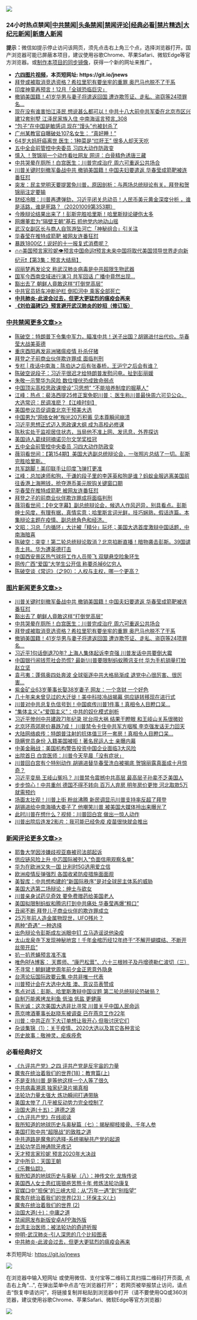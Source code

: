![](https://raw.githubusercontent.com/fqnews/bnews/master/64photo/fqnews-qr.jpg)

<div id="tt">
<h3>24小时热点禁闻|<a href="#%E4%B8%AD%E5%85%B1%E7%A6%81%E9%97%BB%E6%9B%B4%E5%A4%9A%E6%96%87%E7%AB%A0">中共禁闻</a>|<a href="#%E5%9B%BE%E7%89%87%E6%96%B0%E9%97%BB%E6%9B%B4%E5%A4%9A%E6%96%87%E7%AB%A0">头条禁闻</a>|<a href="#%E6%96%B0%E9%97%BB%E8%AF%84%E8%AE%BA%E6%9B%B4%E5%A4%9A%E6%96%87%E7%AB%A0">禁闻评论|<a href="#%E5%BF%85%E7%9C%8B%E7%BB%8F%E5%85%B8%E5%A5%BD%E6%96%87">经典必看|<a href="/video.md#%E7%A6%81%E7%89%87%E7%B2%BE%E9%80%89">禁片精选</a>|<a href="https://github.com/fqnews/djy/blob/master/gb/nf1351518.md#1">大纪元新闻</a>|<a href="https://github.com/fqnews/ntdtv/blob/master/gb/prog204.md#1">新唐人新闻</a></h3>
<div><b>提示：</b>微信如提示停止访问该网页，须先点击右上角三个点，选择浏览器打开。国产浏览器可能已屏蔽本项目，建议使用谷歌Chrome、苹果Safari、微软Edge等官方浏览器。或<a href="https://github.com/fqnews/bnews/blob/master/%E5%88%B6%E4%BD%9Cgit%E7%A6%81%E9%97%BB%E9%95%9C%E5%83%8F.md">制作本项目的同步镜像</a>，获得一个新的网址来推广。</div>
<ul>
<li><b><a href="http://d1.bdrive.tk/64.mp4" target="_blank">六四图片视频</a>，本页短网址: https://git.io/jnews</b></li>
<li><a href="/topimagenews/20201009/1410615.md">拜登或被取消竞选资格？希拉里犯有要坐牢的重罪 奥巴马也脱不了干系</a></li>
<li><a href="/cnnews/20201009/1410799.md">印度神童再预言！12月「全球恐临巨灾」</a></li>
<li><a href="/topimagenews/20201009/1410614.md">撤销美国籍！41岁华男与妻子将遣返回国 遭诈欺签证、走私、盗窃等24项罪名…</a></li>
<li><a href="/comments/20201009/1410583.md">现在没有谁害怕江泽民 想说甚么都可以！中共十八大前中共军委在北京市区兴建12套别墅 江泽民家族入住 中南海谣言预言_308</a></li>
<li><a href="/cnnews/20201009/1410853.md">“包子”在中国是敏感词 现在“馒头”也被封杀了</a></li>
<li><a href="/cnnews/20201009/1410989.md">广州某教官自曝破处107名女生： “真好睡！”</a></li>
<li><a href="/lifebaike/20201009/1410608.md">64岁大妈肝癌离世 医生：1种菜是“烂肝王” 很多人却天天吃</a></li>
<li><a href="/cbnews/20201009/1410860.md">五中全会前管控中央委员 习四大动作防政变</a></li>
<li><a href="/cnnews/20201009/1410779.md">慎入 ！贺锦丽一个动作看吐网友 网评：白骨精色诱唐三藏</a></li>
<li><a href="/topimagenews/20201009/1410710.md">中共哭晕在厕所！白宫医生：川普完成治疗 周六可重返公共场合</a></li>
<li><a href="/topimagenews/20201009/1411001.md">川普关键时刻撤军备战中共 撤销美国籍！中国夫妇要遣返 华春莹成箭靶被连番狂怼</a></li>
<li><a href="/bannedvideo/20201009/1410733.md">突发：民主党明天要提罢免川普，原因剖析：与两场总统辩论有关，拜登和贺锦丽注定要输</a></li>
<li><a href="/bannedvideo/20201009/1410859.md">财经冷眼：川普再遭弹劾，习近平闭关总动员！人民币美元黄金深度分析 ，谁是活路，谁是死路？（20201009第353期）</a></li>
<li><a href="/taiwannews/20201009/1410844.md">今晚辩论结果出来了！彭斯完胜哈里斯！哈里斯辩论硬伤太多</a></li>
<li><a href="/comments/20201009/1410653.md">网爆董宏为“隔壁王朝”基石 抓他党内地动山摇</a></li>
<li><a href="/baitai/20201009/1410921.md">武汉女副区长与商人自驾游坠河亡「神秘组合」引关注</a></li>
<li><a href="/cbnews/20201009/1410743.md">华春莹在推特成箭靶 被网友连番狂怼</a></li>
<li><a href="/finance/20201009/1410765.md">暴跌1800亿！说好的十一报复式消费呢？</a></li>
<li><a href="/bannedvideo/20201009/1410596.md">🔥🔥美国预言家珍妮👁️预言中国命运❗预言未来中国将取代美国领导世界走向新纪元❗【第3集：预言大结局】</a></li>
<li><a href="/cnnews/20201009/1410780.md">阎丽梦再发论文 称武汉肺炎病毒是中共超限生物武器</a></li>
<li><a href="/cnnews/20201009/1410720.md">国军今西南空域进行演习 共军回话 广播中竟然出现...</a></li>
<li><a href="/topimagenews/20201009/1410987.md">豁出去了 朝鲜人竟敢这样“打倒党高层”</a></li>
<li><a href="/cnnews/20201009/1410631.md">中共官员轿车冲断护栏 倒扣河中 乘客全部死亡</a></li>
<li><b><a href="/comments/20200211/1275071.md" target="_blank">中共肺炎-此波会过去，但更大更猛烈的瘟疫会再来</a></b></li>
<li><b><a href="/comments/20200207/1272816.md" target="_blank">《刘伯温碑记》预言避开武汉肺炎的妙招（修订版）</a></b></li>
</ul>
</div>

<div class="catlist">
<h3><a href="/cbnews/" target="_blank">中共禁闻</a><span><a href="/cbnews/" target="_blank" rel="nofollow">更多文章>></a></span></h3>
<ul>
<li><a href="/cbnews/20201010/1411167.md" target="_blank">陈破空：特朗普下令集中军力，瞄准中共！送子出国？胡锡进付出代价。华春莹大战美英德</a></li>
<li><a href="/cbnews/20201010/1411152.md" target="_blank">重庆酉阳再发非洲猪瘟疫情 扑杀仔猪</a></li>
<li><a href="/cbnews/20201010/1411146.md" target="_blank">拜登之子前商业伙伴欺诈罪成 面临判刑</a></li>
<li><a href="/cbnews/20201010/1411112.md" target="_blank">专栏 | 夜话中南海：陈伯达之后有张春桥，王沪宁之后会有谁？</a></li>
<li><a href="/cbnews/20201010/1411087.md" target="_blank">陈破空说段子：习近平很迟才给特朗普发慰问电，扯到彭丽媛</a></li>
<li><a href="/cbnews/20201010/1411086.md" target="_blank">朱敬一示警华为风险 数位埋伏恐成致命弱点</a></li>
<li><a href="/cbnews/20201010/1411057.md" target="_blank">中国顶尖高校思政课增设“习思想” “不能培养制度的掘墓人”</a></li>
<li><a href="/cbnews/20201009/1411048.md" target="_blank">江峰：热点：裴洛西提25修正案免职川普； 医生称川普最快周六可见公众。 大选常识：民调准麽？【江峰时刻】</a></li>
<li><a href="/cbnews/20201009/1411014.md" target="_blank">美国参议员促调查北京干预美大选</a></li>
<li><a href="/cbnews/20201009/1410988.md" target="_blank">中国男为“网络女神”掏光20万积蓄 见本尊瞬间崩溃</a></li>
<li><a href="/cbnews/20201009/1410947.md" target="_blank">习近平思想正式迈入思政课大纲 成为高校必修课</a></li>
<li><a href="/cbnews/20201009/1410946.md" target="_blank">陈秋实处于监视居住状态，当局他不准上网、发讯息，外界探访</a></li>
<li><a href="/cbnews/20201009/1410907.md" target="_blank">美国诗人葛绿珂摘诺贝尔文学奖桂冠</a></li>
<li><a href="/cbnews/20201009/1410860.md" target="_blank">五中全会前管控中央委员 习四大动作防政变</a></li>
<li><a href="/cbnews/20201009/1410858.md" target="_blank">薇羽看世间：【第154期】美国大选副总统辩论会，一张照片总结了一切。彭斯完胜哈里斯。</a></li>
<li><a href="/cbnews/20201009/1410763.md" target="_blank">共军跳脚！美印联手让印度飞弹打更准</a></li>
<li><a href="/cbnews/20201009/1410755.md" target="_blank">江峰：总加速师和狗，于谦的段子里的李莲英和狗是谁？蚂蚁金服逃离美国前往香港上海圈钱，抢夺港币美元脱钩关键窗口期</a></li>
<li><a href="/cbnews/20201009/1410743.md" target="_blank">华春莹在推特成箭靶 被网友连番狂怼</a></li>
<li><a href="/cbnews/20201009/1410742.md" target="_blank">拜登之子的前商业伙伴欺诈罪成将面临判刑</a></li>
<li><a href="/cbnews/20201009/1410679.md" target="_blank">薇羽看世间：【中文字幕】副总统辩论会，候选人作风迥异，别具看点。彭斯绅士风度，有理有据，真情实意；哈里斯言词光鲜，技巧娴熟，假话连篇。本集辩论主题在疫情、副总统角色和经济。</a></li>
<li><a href="/cbnews/20201009/1410594.md" target="_blank">文昭：习总「内循环」大计被「精分」玩坏；美国大选首度激辩中国话题，中南海暗喜</a></li>
<li><a href="/cbnews/20201009/1410543.md" target="_blank">陈破空：突变！第二轮总统辩论取消？北京掐断直播！暗物袭击彭斯。39国谴责土共。华为遭英德打击</a></li>
<li><a href="/cbnews/20201009/1410537.md" target="_blank">中国西安景区热气球将工作人员带飞 双腿悬空险象环生</a></li>
<li><a href="/cbnews/20201009/1410536.md" target="_blank">网传广西“爱国”大学生公开信 称要杀掉6亿穷人</a></li>
<li><a href="/cbnews/20201009/1410488.md" target="_blank">陈破空谈《常识》（之90）：人权与主权，哪一个更高？</a></li>

</ul>
</div>
<div class="catlist">
<h3><a href="/topimagenews/" target="_blank">图片新闻</a><span><a href="/topimagenews/" target="_blank" rel="nofollow">更多文章>></a></span></h3>
<ul>
<li><a href="/topimagenews/20201009/1411001.md" target="_blank">川普关键时刻撤军备战中共 撤销美国籍！中国夫妇要遣返 华春莹成箭靶被连番狂怼</a></li>
<li><a href="/topimagenews/20201009/1410987.md" target="_blank">豁出去了 朝鲜人竟敢这样“打倒党高层”</a></li>
<li><a href="/topimagenews/20201009/1410710.md" target="_blank">中共哭晕在厕所！白宫医生：川普完成治疗 周六可重返公共场合</a></li>
<li><a href="/topimagenews/20201009/1410615.md" target="_blank">拜登或被取消竞选资格？希拉里犯有要坐牢的重罪 奥巴马也脱不了干系</a></li>
<li><a href="/topimagenews/20201009/1410614.md" target="_blank">撤销美国籍！41岁华男与妻子将遣返回国 遭诈欺签证、走私、盗窃等24项罪名…</a></li>
<li><a href="/topimagenews/20201008/1410330.md" target="_blank">习近平1句话倒退70年? 上海人集体起诉李克强 川普发话中共要倒大霉</a></li>
<li><a href="/topimagenews/20201008/1410321.md" target="_blank">中国银行闹钱荒社会恐慌? 最新!川普要限制蚂蚁腾讯支付 华为手机销量打脸赵立坚</a></li>
<li><a href="/topimagenews/20201008/1410189.md" target="_blank">袁弓夷：蓬佩奥四处奔波 全球驱逐中共大格局渐成 退党中心很厉害、很厉害&#8230;</a></li>
<li><a href="/topimagenews/20201008/1410146.md" target="_blank">紫金矿业63岁董事长娶38岁妻子 网友：一个贪财 一个好色</a></li>
<li><a href="/topimagenews/20201008/1410145.md" target="_blank">几十年来未曾见过的大迁徙！美中科技冷战揭幕 供应链转移现在进行式</a></li>
<li><a href="/topimagenews/20201008/1409855.md" target="_blank">川普对中共总复仇信号到！中国疯传川普1件事！真相令人目瞪口呆&#8230;</a></li>
<li><a href="/comments/20201007/1409565.md" target="_blank">“集体主义”+“爱国主义”：中共的奴化模式剖析</a></li>
<li><a href="/topimagenews/20201007/1409835.md" target="_blank">习近平惨创中共建政71年纪录 扰台闯大祸 结果干瞪眼 和王岐山关系很微妙</a></li>
<li><a href="/topimagenews/20201007/1409691.md" target="_blank">北京环燕郊房价暴跌7成！ 川普禁令卡住中共军方咽喉 李克强发话无力回天</a></li>
<li><a href="/topimagenews/20201007/1409548.md" target="_blank">大陆网络疯传：特朗普注射的抗体值三环一套房！真相令人目瞪口呆&#8230;</a></li>
<li><a href="/topimagenews/20201007/1409454.md" target="_blank">隐瞒党员身份 入籍美国被拒！著名民运人士 亲曝内幕</a></li>
<li><a href="/topimagenews/20201007/1409333.md" target="_blank">中美金融战：美国机构警告投资中国企业面临3大风险</a></li>
<li><a href="/topimagenews/20201007/1409315.md" target="_blank">出院首日 白宫医师：川普今天早晨「没有症状」</a></li>
<li><a href="/topimagenews/20201007/1409232.md" target="_blank">川普回白宫有个特别动作 胡锡进替华春莹洗白被揭底 贺锦丽露真面成十月惊奇？</a></li>
<li><a href="/topimagenews/20201006/1409145.md" target="_blank">习近平变局 王岐山冤吗？ 川普禁令震撼中共高层 最高层子孙辈不乏美国人</a></li>
<li><a href="/topimagenews/20201006/1409109.md" target="_blank">步步惊心！中共重创 德国不得不转向 百万人弃房 明年房价更惨 河北取款5万就需预约</a></li>
<li><a href="/topimagenews/20201006/1408982.md" target="_blank">场面太壮观！川普上街 粉丝沸腾 新民调显示川普支持率反超了拜登</a></li>
<li><a href="/topimagenews/20201006/1408950.md" target="_blank">胡锡进给中南海捅大娄子了 他嘲笑川普 被美国大媒体拎出来曝光了</a></li>
<li><a href="/topimagenews/20201006/1408891.md" target="_blank">此时川普在想什么？视频：川普回白宫 做出一惊人动作</a></li>
<li><a href="/topimagenews/20201006/1408848.md" target="_blank">川普出院后连发2影片：我可能已经免疫 疫苗很快就会推出</a></li>

</ul>
</div>
<div class="catlist">
<h3><a href="/comments/" target="_blank">新闻评论</a><span><a href="/comments/" target="_blank" rel="nofollow">更多文章>></a></span></h3>
<ul>
<li><a href="/comments/20201010/1411145.md" target="_blank">耶鲁大学因涉嫌歧视亚裔被司法部起诉</a></li>
<li><a href="/comments/20201010/1411144.md" target="_blank">供应链风险上升 中芯国际被列入“负面信用观察名单”</a></li>
<li><a href="/comments/20201010/1411143.md" target="_blank">华为在欧洲又失一国 比利时5G选用爱立信</a></li>
<li><a href="/comments/20201010/1411142.md" target="_blank">欧洲疫情反弹强烈 各国收紧防疫措施面面观</a></li>
<li><a href="/comments/20201010/1411141.md" target="_blank">美智库：中共想构建的“新国际秩序”是对全球民主体系的威胁</a></li>
<li><a href="/comments/20201010/1411132.md" target="_blank">美国大选第二场辩论：绅士与欲女</a></li>
<li><a href="/comments/20201010/1411115.md" target="_blank">川普亲身试药见奇效 要免费赠药给美国老人</a></li>
<li><a href="/comments/20201010/1411110.md" target="_blank">美国拟限制蚂蚁和腾讯打到中共痛处 华春莹再爆“粗口”</a></li>
<li><a href="/comments/20201010/1411109.md" target="_blank">丑闻不断 拜登儿子商业伙伴的欺诈罪成立</a></li>
<li><a href="/comments/20201010/1411108.md" target="_blank">25万年前人造金属物现世，UFO残片？</a></li>
<li><a href="/comments/20201010/1411066.md" target="_blank">两种“奇遇” 一种选择</a></li>
<li><a href="/comments/20201010/1411055.md" target="_blank">出色辩论令彭斯成左派眼中钉 立马造谣说他染疫</a></li>
<li><a href="/comments/20201010/1411054.md" target="_blank">太山龙泉寺下发现神秘地宫！千年金棺历经12年终于“不解开蝴蝶结、不断开丝带开启”</a></li>
<li><a href="/comments/20201010/1411053.md" target="_blank">扒一扒苍蝇预言准不准</a></li>
<li><a href="/comments/20201010/1411050.md" target="_blank">唯色RFA博客： 天葬师、“康巴松茸”、六十三根辫子及丹增德勒仁波切（三）</a></li>
<li><a href="/comments/20201009/1411024.md" target="_blank">不寻常！朝鲜建党周年前夕金正恩意外隐身</a></li>
<li><a href="/comments/20201009/1411013.md" target="_blank">台湾论坛国际政要云集 中共非唯一代表</a></li>
<li><a href="/comments/20201009/1410998.md" target="_blank">川普预计会在大选中大胜 澳、意议员表赞成</a></li>
<li><a href="/comments/20201009/1410997.md" target="_blank">焦点对话：彭斯、哈里斯激辩中国议题 第二轮总统辩论恐破局？</a></li>
<li><a href="/comments/20201009/1410973.md" target="_blank">自制万能酱烤龙利鱼 低油 低盐 更健康</a></li>
<li><a href="/comments/20201009/1410958.md" target="_blank">陈光诚：这次美国大选非比寻常 川普关乎中国人民命运</a></li>
<li><a href="/comments/20201009/1410949.md" target="_blank">燕京啤酒董事长赵晓东被调查 已在燕京工作22年</a></li>
<li><a href="/comments/20201009/1410948.md" target="_blank">川普：中共正在下大订单想让我开心 但我讨厌它们</a></li>
<li><a href="/comments/20201009/1410861.md" target="_blank">杂谈集锦（1）：关于疫情、2020大选以及其它各种言论</a></li>
<li><a href="/comments/20201009/1410791.md" target="_blank">历史故事：敬神灵，疟疾痊愈</a></li>

</ul>
</div>

<div class="catlist">
<h3>必看经典好文</h3>
<ul>
<li><a href="/bookonline/20131116/201053.md" target="_blank">《九评共产党》之四 评共产党是反宇宙的力量</a></li>
<li><a href="/topimagenews/20180701/965109.md" target="_blank">魔鬼在统治着我们的世界(18)：教育篇(上)</a></li>
<li><a href="/comments/20200716/1361654.md" target="_blank">不是支持川普 是等他这样一个人等了很久</a></li>
<li><a href="/ccpdope/20200412/1311165.md" target="_blank">中共病毒溯源 独家纪录片揭真相</a></li>
<li><a href="/cbnews/20200816/1381005.md" target="_blank">法轮功力量太强大 炼功瞬间打通带脉</a></li>
<li><a href="/comments/20200624/1349702.md" target="_blank">美国太惨了 几乎被反动势力完全控制了</a></li>
<li><a href="/topimagenews/20180322/917868.md" target="_blank">治国大道(十五)：道德之源</a></li>
<li><a href="/bookonline/20131116/201057.md" target="_blank">《九评共产党》在线阅读</a></li>
<li><a href="/topimagenews/20171210/868397.md" target="_blank">我所知道的地球历史与奥秘篇（七）：揭秘柳枝接骨、千年人参</a></li>
<li><a href="/comments/20200731/1372471.md" target="_blank">美国打败中共“超限战”的致胜之道</a></li>
<li><a href="/comments/20181209/1044543.md" target="_blank">中共道路是魔鬼的选择-系统揭秘共产党的起源</a></li>
<li><a href="/health/20170626/780263.md" target="_blank">法轮功学员神通除牙疼记</a></li>
<li><a href="/topimagenews/20200513/1327828.md" target="_blank">天才预言家珍妮 预言2020年大决战</a></li>
<li><a href="/tculture/xiulian/20151111/470021.md" target="_blank">定中所见：天国王朝</a></li>
<li><a href="/comments/20200527/783191.md" target="_blank">《乐舞仙踪》</a></li>
<li><a href="/topimagenews/20180225/905380.md" target="_blank">我所知道的地球历史与奥秘（八）：神传文化 龙族传说</a></li>
<li><a href="/comments/20190126/1070164.md" target="_blank">美国西人女士患红斑狼疮苦熬十年 修炼法轮功康复</a></li>
<li><a href="/cbnews/20200624/1349641.md" target="_blank">官媒口中“担保”的三峡大坝：从“万年一遇”到“别指望”</a></li>
<li><a href="/ssgc/20180904/993719.md" target="_blank">魔鬼在统治着我们的世界(23)：环保主义(上)</a></li>
<li><a href="/topimagenews/20180520/944940.md" target="_blank">魔鬼在统治着我们的世界 (2)</a></li>
<li><a href="/cbnews/20180316/915423.md" target="_blank">治国大道(十)：中庸之道</a></li>
<li><a href="/comments/20200627/783266.md" target="_blank">禁闻网发布新版安卓APP海外版</a></li>
<li><a href="/comments/20200801/1373219.md" target="_blank">台湾主治医师：被法轮功的奇迹折服</a></li>
<li><a href="/comments/20200620/1347687.md" target="_blank">仲明-武汉肺炎-引人深思的几个比较图表</a></li>
<li><a href="/comments/20200211/1275071.md" target="_blank">中共肺炎-此波会过去，但更大更猛烈的瘟疫会再来</a></li>

</ul>
</div>

本页短网址: https://git.io/jnews

![](https://raw.githubusercontent.com/fqnews/bnews/master/64photo/fqnews-qr.jpg)

在浏览器中输入短网址 或使用微信、支付宝等二维码工具扫描二维码打开页面, 点击右上角"...", 在弹出菜单中点击“在浏览器打开”； 若网页被举报禁止访问，请点击“恢复申请访问”，将链接复制并粘贴到浏览器中打开（请不要使用QQ或360浏览器，建议使用谷歌Chrome、苹果Safari、微软Edge等官方浏览器）

![](https://raw.githubusercontent.com/fqnews/bnews/master/64photo/wx.jpg)